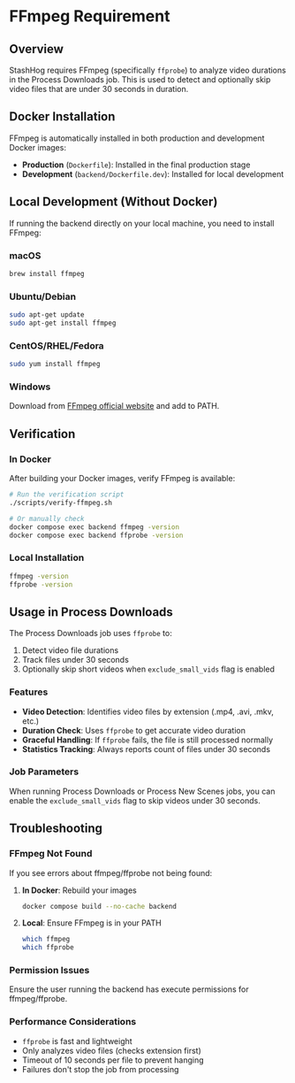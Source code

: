 # FFmpeg Requirement

## Overview

StashHog requires FFmpeg (specifically `ffprobe`) to analyze video durations in the Process Downloads job. This is used to detect and optionally skip video files that are under 30 seconds in duration.

## Docker Installation

FFmpeg is automatically installed in both production and development Docker images:

- **Production** (`Dockerfile`): Installed in the final production stage
- **Development** (`backend/Dockerfile.dev`): Installed for local development

## Local Development (Without Docker)

If running the backend directly on your local machine, you need to install FFmpeg:

### macOS
```bash
brew install ffmpeg
```

### Ubuntu/Debian
```bash
sudo apt-get update
sudo apt-get install ffmpeg
```

### CentOS/RHEL/Fedora
```bash
sudo yum install ffmpeg
```

### Windows
Download from [FFmpeg official website](https://ffmpeg.org/download.html) and add to PATH.

## Verification

### In Docker
After building your Docker images, verify FFmpeg is available:

```bash
# Run the verification script
./scripts/verify-ffmpeg.sh

# Or manually check
docker compose exec backend ffmpeg -version
docker compose exec backend ffprobe -version
```

### Local Installation
```bash
ffmpeg -version
ffprobe -version
```

## Usage in Process Downloads

The Process Downloads job uses `ffprobe` to:

1. Detect video file durations
2. Track files under 30 seconds
3. Optionally skip short videos when `exclude_small_vids` flag is enabled

### Features

- **Video Detection**: Identifies video files by extension (.mp4, .avi, .mkv, etc.)
- **Duration Check**: Uses `ffprobe` to get accurate video duration
- **Graceful Handling**: If `ffprobe` fails, the file is still processed normally
- **Statistics Tracking**: Always reports count of files under 30 seconds

### Job Parameters

When running Process Downloads or Process New Scenes jobs, you can enable the `exclude_small_vids` flag to skip videos under 30 seconds.

## Troubleshooting

### FFmpeg Not Found
If you see errors about ffmpeg/ffprobe not being found:

1. **In Docker**: Rebuild your images
   ```bash
   docker compose build --no-cache backend
   ```

2. **Local**: Ensure FFmpeg is in your PATH
   ```bash
   which ffmpeg
   which ffprobe
   ```

### Permission Issues
Ensure the user running the backend has execute permissions for ffmpeg/ffprobe.

### Performance Considerations
- `ffprobe` is fast and lightweight
- Only analyzes video files (checks extension first)
- Timeout of 10 seconds per file to prevent hanging
- Failures don't stop the job from processing
